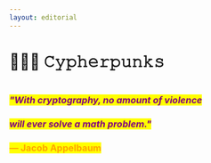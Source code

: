 ```yaml
---
layout: editorial
---
```


# 👩🏻‍💻 𝙲𝚢𝚙𝚑𝚎𝚛𝚙𝚞𝚗𝚔𝚜

<figure><img src="../../../../../.gitbook/assets/pexels-btgl-♡-3894169.jpg" alt=""><figcaption></figcaption></figure>

### _<mark style="color:purple;">"With cryptography, no amount of violence</mark>_&#x20;

### &#x20;                                                                                         _<mark style="color:purple;">will ever solve a math problem."</mark>_

### &#x20;                                                                                                                  <mark style="color:orange;">― Jacob Appelbaum</mark>
